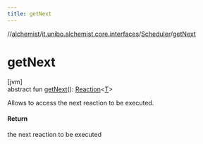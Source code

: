 ```yaml
---
title: getNext
---
```

//[alchemist](../../../index.html)/[it.unibo.alchemist.core.interfaces](../index.html)/[Scheduler](index.html)/[getNext](get-next.html)



# getNext



[jvm]\
abstract fun [getNext](get-next.html)(): [Reaction](../../it.unibo.alchemist.model.interfaces/-reaction/index.html)<[T](../../it.unibo.alchemist.model.interfaces/-node/index.html)>



Allows to access the next reaction to be executed.



#### Return



the next reaction to be executed




